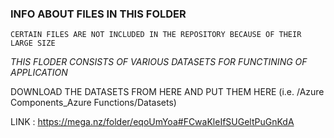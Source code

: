 

### INFO ABOUT FILES IN THIS FOLDER

`CERTAIN FILES ARE NOT INCLUDED IN THE REPOSITORY BECAUSE OF THEIR LARGE SIZE`

*THIS FLODER CONSISTS OF VARIOUS DATASETS FOR FUNCTINING OF APPLICATION*

DOWNLOAD THE DATASETS FROM HERE AND PUT THEM HERE (i.e. /Azure Components_Azure Functions/Datasets)

LINK : https://mega.nz/folder/eqoUmYoa#FCwaKleIfSUGeltPuGnKdA

